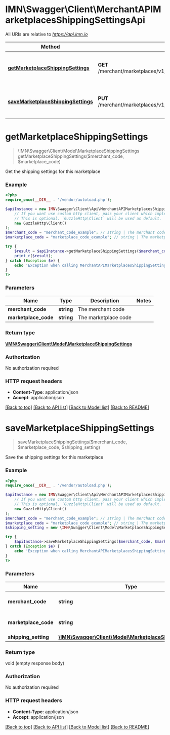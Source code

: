 # IMN\Swagger\Client\MerchantAPIMarketplacesShippingSettingsApi

All URIs are relative to *https://api.imn.io*

Method | HTTP request | Description
------------- | ------------- | -------------
[**getMarketplaceShippingSettings**](MerchantAPIMarketplacesShippingSettingsApi.md#getMarketplaceShippingSettings) | **GET** /merchant/marketplaces/v1/{merchantCode}/{marketplaceCode}/shippingSettings | Get the shipping settings for this marketplace
[**saveMarketplaceShippingSettings**](MerchantAPIMarketplacesShippingSettingsApi.md#saveMarketplaceShippingSettings) | **PUT** /merchant/marketplaces/v1/{merchantCode}/{marketplaceCode}/shippingSettings | Save the shipping settings for this marketplace


# **getMarketplaceShippingSettings**
> \IMN\Swagger\Client\Model\MarketplaceShippingSettings getMarketplaceShippingSettings($merchant_code, $marketplace_code)

Get the shipping settings for this marketplace

### Example
```php
<?php
require_once(__DIR__ . '/vendor/autoload.php');

$apiInstance = new IMN\Swagger\Client\Api\MerchantAPIMarketplacesShippingSettingsApi(
    // If you want use custom http client, pass your client which implements `GuzzleHttp\ClientInterface`.
    // This is optional, `GuzzleHttp\Client` will be used as default.
    new GuzzleHttp\Client()
);
$merchant_code = "merchant_code_example"; // string | The merchant code
$marketplace_code = "marketplace_code_example"; // string | The marketplace code

try {
    $result = $apiInstance->getMarketplaceShippingSettings($merchant_code, $marketplace_code);
    print_r($result);
} catch (Exception $e) {
    echo 'Exception when calling MerchantAPIMarketplacesShippingSettingsApi->getMarketplaceShippingSettings: ', $e->getMessage(), PHP_EOL;
}
?>
```

### Parameters

Name | Type | Description  | Notes
------------- | ------------- | ------------- | -------------
 **merchant_code** | **string**| The merchant code |
 **marketplace_code** | **string**| The marketplace code |

### Return type

[**\IMN\Swagger\Client\Model\MarketplaceShippingSettings**](../Model/MarketplaceShippingSettings.md)

### Authorization

No authorization required

### HTTP request headers

 - **Content-Type**: application/json
 - **Accept**: application/json

[[Back to top]](#) [[Back to API list]](../../README.md#documentation-for-api-endpoints) [[Back to Model list]](../../README.md#documentation-for-models) [[Back to README]](../../README.md)

# **saveMarketplaceShippingSettings**
> saveMarketplaceShippingSettings($merchant_code, $marketplace_code, $shipping_setting)

Save the shipping settings for this marketplace

### Example
```php
<?php
require_once(__DIR__ . '/vendor/autoload.php');

$apiInstance = new IMN\Swagger\Client\Api\MerchantAPIMarketplacesShippingSettingsApi(
    // If you want use custom http client, pass your client which implements `GuzzleHttp\ClientInterface`.
    // This is optional, `GuzzleHttp\Client` will be used as default.
    new GuzzleHttp\Client()
);
$merchant_code = "merchant_code_example"; // string | The merchant code
$marketplace_code = "marketplace_code_example"; // string | The marketplace code
$shipping_setting = new \IMN\Swagger\Client\Model\MarketplaceShippingSettings(); // \IMN\Swagger\Client\Model\MarketplaceShippingSettings | 

try {
    $apiInstance->saveMarketplaceShippingSettings($merchant_code, $marketplace_code, $shipping_setting);
} catch (Exception $e) {
    echo 'Exception when calling MerchantAPIMarketplacesShippingSettingsApi->saveMarketplaceShippingSettings: ', $e->getMessage(), PHP_EOL;
}
?>
```

### Parameters

Name | Type | Description  | Notes
------------- | ------------- | ------------- | -------------
 **merchant_code** | **string**| The merchant code |
 **marketplace_code** | **string**| The marketplace code |
 **shipping_setting** | [**\IMN\Swagger\Client\Model\MarketplaceShippingSettings**](../Model/MarketplaceShippingSettings.md)|  |

### Return type

void (empty response body)

### Authorization

No authorization required

### HTTP request headers

 - **Content-Type**: application/json
 - **Accept**: application/json

[[Back to top]](#) [[Back to API list]](../../README.md#documentation-for-api-endpoints) [[Back to Model list]](../../README.md#documentation-for-models) [[Back to README]](../../README.md)

